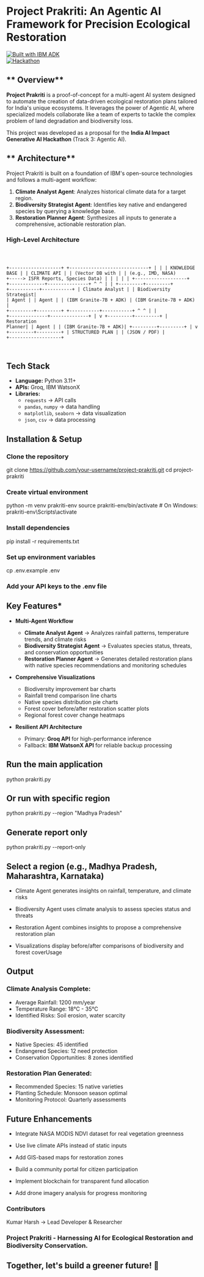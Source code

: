 # **Project Prakriti: An Agentic AI Framework for Precision Ecological Restoration**

[![Built with IBM ADK](https://img.shields.io/badge/Built%20with-IBM%20ADK-blue.svg)](https://github.com/IBM/agent-development-kit)  
[![Hackathon](https://img.shields.io/badge/India-AI%20Impact%20Hackathon-orange.svg)](https://iisc-ibm-india-ai-impact.devpost.com/)

## ** Overview**

**Project Prakriti** is a proof-of-concept for a multi-agent AI system designed to automate the creation of data-driven ecological restoration plans tailored for India's unique ecosystems. It leverages the power of Agentic AI, where specialized models collaborate like a team of experts to tackle the complex problem of land degradation and biodiversity loss.

This project was developed as a proposal for the **India AI Impact Generative AI Hackathon** (Track 3: Agentic AI).

## ** Architecture**

Project Prakriti is built on a foundation of IBM's open-source technologies and follows a multi-agent workflow:

1. **Climate Analyst Agent**: Analyzes historical climate data for a target region.  
2. **Biodiversity Strategist Agent**: Identifies key native and endangered species by querying a knowledge base.  
3. **Restoration Planner Agent**: Synthesizes all inputs to generate a comprehensive, actionable restoration plan.

### **High-Level Architecture**

<code>
          
+-------------------+     +-----------------------------+
|                   |     | KNOWLEDGE BASE              |
|  CLIMATE API      |     | (Vector DB with             |
| (e.g., IMD, NASA) +-----> ISFR Reports, Species Data) |
|                   |     |                             |
+-------------------+     +-------------+---------------+
          ^                             ^
          |                             |
+---------+---------+       +-----------+-----------+
| Climate Analyst   |       | Biodiversity Strategist|
| Agent             |       | Agent                 |
| (IBM Granite-7B + ADK)    | (IBM Granite-7B + ADK) |
+---------+---------+       +-----------+-----------+
          ^                             ^
          |                             |
          +--------------+--------------+
                         |
                         v
               +---------+---------+
               | Restoration Planner|
               | Agent             |
               | (IBM Granite-7B + ADK)|
               +---------+---------+
                         |
                         v
               +---------+---------+
               | STRUCTURED PLAN   |
               | (JSON / PDF)      |
               +-------------------+

</code>


##  Tech Stack

- **Language:** Python 3.11+
- **APIs:** Groq, IBM WatsonX
- **Libraries:**
  - `requests` → API calls
  - `pandas`, `numpy` → data handling
  - `matplotlib`, `seaborn` → data visualization
  - `json`, `csv` → data processing

##  Installation & Setup

### Clone the repository
git clone https://github.com/your-username/project-prakriti.git
cd project-prakriti

### Create virtual environment
python -m venv prakriti-env
source prakriti-env/bin/activate  # On Windows: prakriti-env\Scripts\activate

### Install dependencies
pip install -r requirements.txt

### Set up environment variables
cp .env.example .env
### Add your API keys to the .env file

## Key Features*

- **Multi-Agent Workflow**
  - **Climate Analyst Agent** → Analyzes rainfall patterns, temperature trends, and climate risks
  - **Biodiversity Strategist Agent** → Evaluates species status, threats, and conservation opportunities
  - **Restoration Planner Agent** → Generates detailed restoration plans with native species recommendations and monitoring schedules

- **Comprehensive Visualizations**
  - Biodiversity improvement bar charts
  - Rainfall trend comparison line charts
  - Native species distribution pie charts
  - Forest cover before/after restoration scatter plots
  - Regional forest cover change heatmaps

- **Resilient API Architecture**
  - Primary: **Groq API** for high-performance inference
  - Fallback: **IBM WatsonX API** for reliable backup processing

## Run the main application
python prakriti.py

## Or run with specific region
python prakriti.py --region "Madhya Pradesh"

## Generate report only
python prakriti.py --report-only

## Select a region (e.g., Madhya Pradesh, Maharashtra, Karnataka)

* Climate Agent generates insights on rainfall, temperature, and climate risks

* Biodiversity Agent uses climate analysis to assess species status and threats

* Restoration Agent combines insights to propose a comprehensive restoration plan

* Visualizations display before/after comparisons of biodiversity and forest coverUsage

## Output

### Climate Analysis Complete:
   - Average Rainfall: 1200 mm/year
   - Temperature Range: 18°C - 35°C
   - Identified Risks: Soil erosion, water scarcity

### Biodiversity Assessment:
   - Native Species: 45 identified
   - Endangered Species: 12 need protection
   - Conservation Opportunities: 8 zones identified

 ### Restoration Plan Generated:
   - Recommended Species: 15 native varieties
   - Planting Schedule: Monsoon season optimal
   - Monitoring Protocol: Quarterly assessments


## Future Enhancements
  
 * Integrate NASA MODIS NDVI dataset for real vegetation greenness

 * Use live climate APIs instead of static inputs

 * Add GIS-based maps for restoration zones

 * Build a community portal for citizen participation

 * Implement blockchain for transparent fund allocation

 * Add drone imagery analysis for progress monitoring

### Contributors
Kumar Harsh → Lead Developer & Researcher

### Project Prakriti - Harnessing AI for Ecological Restoration and Biodiversity Conservation.

## Together, let's build a greener future! 🌱

